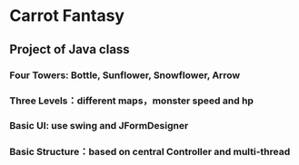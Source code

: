 # Carrot Fantasy  

## Project of Java class  

### Four Towers: Bottle, Sunflower, Snowflower, Arrow
### Three Levels：different maps，monster speed and hp
### Basic UI: use swing and JFormDesigner
### Basic Structure：based on central Controller and multi-thread